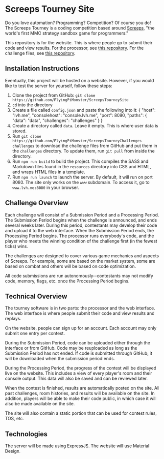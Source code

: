 # Screeps Tourney Site

Do you love automation? Programming? Competition? Of course you do! The Screeps Tourney is a coding competition based around [Screeps](https://screeps.com), "the world's first MMO strategy sandbox game for programmers."

This repository is for the website. This is where people go to submit their code and view results. For the processor, see [this repository](https://github.com/FlyingPiMonster/ScreepsTourney). For the challenge files, see [this repository](https://github.com/FlyingPiMonster/ScreepsTourneyChallenges).

## Installation Instructions
Eventually, this project will be hosted on a website. However, if you would like to test the server for yourself, follow these steps:

1. Clone the project from GitHub: `git clone https://github.com/FlyingPiMonster/ScreepsTourneySite`
2. `cd` into the directory
3. Create a file called `config.json` and paste the following into it:
        {
            "host": "lvh.me",
            "consolehost": "console.lvh.me",
            "port": 8080,
            "paths": {
                "data": "data",
                "challenges": "challenges"
            }
        }
4. Create a directory called `data`. Leave it empty. This is where user data is stored.
5. Run `git clone https://github.com/FlyingPiMonster/ScreepsTourneyChallenges challenges` to download the challenge files from GitHub and put them in the `challenges` directory. To update them, run `git pull` from inside the directory.
6. Run `npm run build` to build the project. This compiles the SASS and Markdown files found in the `resources` directory into CSS and HTML, and wraps HTML files in a template.
7. Run `npm run launch` to launch the server. By default, it will run on port 8080. The site only works on the `www` subdomain. To access it, go to `www.lvh.me:8080` in your browser.

## Challenge Overview

Each challenge will consist of a Submission Period and a Processing Period. The Submission Period begins when the challenge is announced, and ends several weeks later. During this period, contestants may develop their code and upload it to the web interface. When the Submission Period ends, the Processing Period begins. The processor runs everybody's code, and the player who meets the winning condition of the challenge first (in the fewest ticks) wins.

The challenges are designed to cover various game mechanics and aspects of Screeps. For example, some are based on the market system, some are based on combat and others will be based on code optimization.

All code submissions are run autonomously--contestants may not modify code, memory, flags, etc. once the Processing Period begins.

## Technical Overview

The tourney software is in two parts: the processor and the web interface. The web interface is where people submit their code and view results and replays.

On the website, people can sign up for an account. Each account may only submit one entry per contest.

During the Submission Period, code can be uploaded either through the interface or from GitHub. Code may be reuploaded as long as the Submission Period has not ended. If code is submitted through GitHub, it will be downloaded when the submission period ends.

During the Processing Period, the progress of the contest will be displayed live on the website. This includes a view of every player's room and their console output. This data will also be saved and can be reviewed later.

When the contest is finished, results are automatically posted on the site. All past challenges, room histories, and results will be available on the site. In addition, players will be able to make their code public, in which case it will also be made available on the site.

The site will also contain a static portion that can be used for contest rules, TOS, etc.

## Technologies

The server will be made using ExpressJS. The website will use Material Design.
